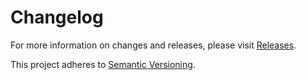 # Changelog

For more information on changes and releases, please visit [Releases](https://github.com/silbinarywolf/silverstripe-treehugger/releases).

This project adheres to [Semantic Versioning](http://semver.org/).
